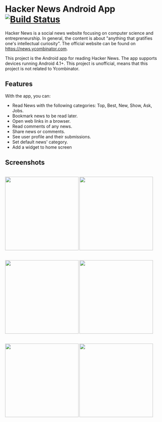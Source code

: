 Hacker News Android App [![Build Status](https://travis-ci.org/marcelje/hacker-news-android-app.svg?branch=master)](https://travis-ci.org/marcelje/hacker-news-android-app)
=======================

Hacker News is a social news website focusing on computer science and entrepreneurship. 
In general, the content is about "anything that gratifies one's intellectual curiosity". 
The official website can be found on https://news.ycombinator.com.

This project is the Android app for reading Hacker News. 
The app supports devices running Android 4.1+.
This project is unofficial, means that this project is not related to Ycombinator.

<h2>Features</h2>

With the app, you can:

- Read News with the following categories: Top, Best, New, Show, Ask, Jobs.
- Bookmark news to be read later.
- Open web links in a browser.
- Read comments of any news.
- Share news or comments.
- See user profile and their submissions.
- Set default news' category.
- Add a widget to home screen

<h2>Screenshots</h2>

<img src="https://user-images.githubusercontent.com/16059491/28873849-7e218d5e-77b9-11e7-8b37-0f10bf3d1ce2.png" align="left" vspace=16 width="240">
<img src="https://user-images.githubusercontent.com/16059491/28873848-7e012bae-77b9-11e7-8e30-b843f90288c9.png" align="left" vspace=16 width="240">
<img src="https://user-images.githubusercontent.com/16059491/28869189-223bf53c-77a6-11e7-831e-309d944decc8.png" align="left" vspace=16 width="240">
<img src="https://user-images.githubusercontent.com/16059491/28869191-2245a302-77a6-11e7-838d-ff3fb66d3378.png" align="left" vspace=16 width="240">
<img src="https://user-images.githubusercontent.com/16059491/28873729-06105b42-77b9-11e7-8544-59bcb58eca47.png" align="left" vspace=16 width="240">
<img src="https://user-images.githubusercontent.com/16059491/28869192-228e13a8-77a6-11e7-967f-168d7c9ac1f2.png" align="left" vspace=16 width="240">
